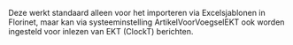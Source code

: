 Deze werkt standaard alleen voor het importeren via Excelsjablonen in Florinet, maar kan via systeeminstelling ArtikelVoorVoegselEKT ook worden ingesteld voor inlezen van EKT (ClockT) berichten.